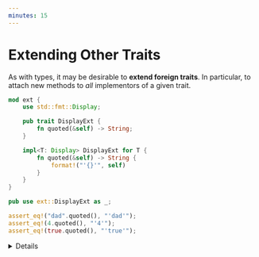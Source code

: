 ```yaml
---
minutes: 15
---
```


# Extending Other Traits

As with types, it may be desirable to **extend foreign traits**. In particular,
to attach new methods to _all_ implementors of a given trait.

```rust
mod ext {
    use std::fmt::Display;

    pub trait DisplayExt {
        fn quoted(&self) -> String;
    }

    impl<T: Display> DisplayExt for T {
        fn quoted(&self) -> String {
            format!("'{}'", self)
        }
    }
}

pub use ext::DisplayExt as _;

assert_eq!("dad".quoted(), "'dad'");
assert_eq!(4.quoted(), "'4'");
assert_eq!(true.quoted(), "'true'");
```

<details>

- Highlight how we added new behaviour to _multiple_ distinct types at once.
  `.quoted()` can be called on string slices, numbers and booleans since they
  all implement the `Display` trait.

  This flavour of the extension trait pattern is built on top of
  [_blanket implementations_][1].

  Blanket implementations allow us to implement a trait for a generic type `T`,
  as long as it satisfies the trait bounds specified in the `impl` block. In
  this case, the only requirement is that `T` implements the `Display` trait.

- Draw the students attention to the implementation of `DisplayExt::quoted`: we
  can't make any assumptions about the type of `T` other than that it implements
  `Display`. All our logic must either use methods from `Display` or
  functions/macros that doesn't require `T` to implement any other trait.

  We could introduce additional trait bounds on `T`, but it would restrict the
  set of types that can leverage the extension trait.

- Conventionally, the extension trait is named after the trait it extends,
  following by the `Ext` suffix. In the example above, `DisplayExt`.

- There are entire libraries aimed at extending foundational traits with new
  functionality.

  [`itertools`] provides a wide range of iterator adapters and utilities via the
  [`Itertools`] trait. [`futures`] provides [`FutureExt`] to extend the
  [`Future`] trait.

## More To Explore

- Extension traits can be used by libraries to distinguish between stable and
  experimental methods.

  Stable methods are part of the trait definition.

  Experimental methods are provided via an extension trait defined in a
  different library, with a less restrictive stability policy. Some utility
  methods are then "promoted" to the core trait definition once they have been
  proven useful and their design has been refined.

- Extension traits can be used to split a [dyn-incompatible trait][2] in two:

  - A **dyn-compatible core**, restricted to the methods that satisfy
    dyn-compatibility requirements.
  - An **extension trait**, containing the remaining methods that are not
    dyn-compatible. (e.g., methods with a generic parameter).

- Concrete types that implement the core trait will be able to invoke all
  methods, thanks to the blanket impl for the extension trait. Trait objects
  (`dyn CoreTrait`) will be able to invoke all methods on the core trait as well
  as those on the extension trait that don't require `Self: Sized`.

</details>

[1]: https://doc.rust-lang.org/stable/reference/glossary.html#blanket-implementation
[`itertools`]: https://docs.rs/itertools/latest/itertools/
[`Itertools`]: https://docs.rs/itertools/latest/itertools/trait.Itertools.html
[`futures`]: https://docs.rs/futures/latest/futures/
[`FutureExt`]: https://docs.rs/futures/latest/futures/future/trait.FutureExt.html
[`Future`]: https://docs.rs/futures/latest/futures/future/trait.Future.html
[2]: https://doc.rust-lang.org/reference/items/traits.html#r-items.traits.dyn-compatible
